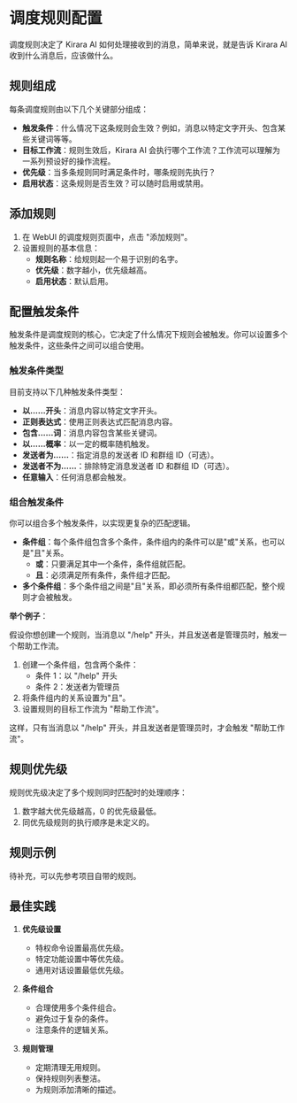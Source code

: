 # 调度规则配置

调度规则决定了 Kirara AI 如何处理接收到的消息，简单来说，就是告诉 Kirara AI 收到什么消息后，应该做什么。

## 规则组成

每条调度规则由以下几个关键部分组成：

- **触发条件**：什么情况下这条规则会生效？例如，消息以特定文字开头、包含某些关键词等等。
- **目标工作流**：规则生效后，Kirara AI 会执行哪个工作流？工作流可以理解为一系列预设好的操作流程。
- **优先级**：当多条规则同时满足条件时，哪条规则先执行？
- **启用状态**：这条规则是否生效？可以随时启用或禁用。

## 添加规则

1.  在 WebUI 的调度规则页面中，点击 "添加规则"。
2.  设置规则的基本信息：
    -   **规则名称**：给规则起一个易于识别的名字。
    -   **优先级**：数字越小，优先级越高。
    -   **启用状态**：默认启用。

## 配置触发条件

触发条件是调度规则的核心，它决定了什么情况下规则会被触发。你可以设置多个触发条件，这些条件之间可以组合使用。

### 触发条件类型

目前支持以下几种触发条件类型：

-   **以……开头**：消息内容以特定文字开头。
-   **正则表达式**：使用正则表达式匹配消息内容。
-   **包含……词**：消息内容包含某些关键词。
-   **以……概率**：以一定的概率随机触发。
-   **发送者为……**：指定消息的发送者 ID 和群组 ID（可选）。
-   **发送者不为……**：排除特定消息发送者 ID 和群组 ID（可选）。
-   **任意输入**：任何消息都会触发。

### 组合触发条件

你可以组合多个触发条件，以实现更复杂的匹配逻辑。

-   **条件组**：每个条件组包含多个条件，条件组内的条件可以是"或"关系，也可以是"且"关系。
    -   **或**：只要满足其中一个条件，条件组就匹配。
    -   **且**：必须满足所有条件，条件组才匹配。
-   **多个条件组**：多个条件组之间是"且"关系，即必须所有条件组都匹配，整个规则才会被触发。

**举个例子**：

假设你想创建一个规则，当消息以 "/help" 开头，并且发送者是管理员时，触发一个帮助工作流。

1.  创建一个条件组，包含两个条件：
    -   条件 1：以 "/help" 开头
    -   条件 2：发送者为管理员
2.  将条件组内的关系设置为"且"。
3.  设置规则的目标工作流为 "帮助工作流"。

这样，只有当消息以 "/help" 开头，并且发送者是管理员时，才会触发 "帮助工作流"。

## 规则优先级

规则优先级决定了多个规则同时匹配时的处理顺序：

1.  数字越大优先级越高，0 的优先级最低。
2.  同优先级规则的执行顺序是未定义的。

## 规则示例

待补充，可以先参考项目自带的规则。

## 最佳实践

1.  **优先级设置**
    -   特权命令设置最高优先级。
    -   特定功能设置中等优先级。
    -   通用对话设置最低优先级。

2.  **条件组合**
    -   合理使用多个条件组合。
    -   避免过于复杂的条件。
    -   注意条件的逻辑关系。

3.  **规则管理**
    -   定期清理无用规则。
    -   保持规则列表整洁。
    -   为规则添加清晰的描述。 